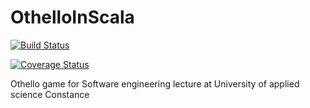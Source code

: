 # OthelloInScala

[![Build Status](https://travis-ci.org/marcothuemmler/de.htwg.se.OthelloInScala.svg?branch=master)](https://travis-ci.org/marcothuemmler/de.htwg.se.OthelloInScala)

[![Coverage Status](https://coveralls.io/repos/github/marcothuemmler/de.htwg.se.OthelloInScala/badge.svg)](https://coveralls.io/github/marcothuemmler/de.htwg.se.OthelloInScala)

Othello game for Software engineering lecture at University of applied science Constance

